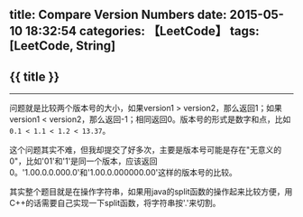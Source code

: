 title: Compare Version Numbers
date: 2015-05-10 18:32:54
categories: 【LeetCode】
tags: [LeetCode, String]
---
## {{ title }} ##

---

问题就是比较两个版本号的大小，如果version1 > version2，那么返回1；如果version1 < version2，那么返回-1；相同返回0。版本号的形式是数字和点，比如`0.1 < 1.1 < 1.2 < 13.37`。

这个问题其实不难，但我却提交了好多次，主要是版本号可能是存在"无意义的0"，比如'01'和'1'是同一个版本，应该返回0。'1.00.0.0.000.0'和'1.00.0.000000.00'这样的版本号的比较。

其实整个题目就是在操作字符串，如果用java的split函数的操作起来比较方便，用C++的话需要自己实现一下split函数，将字符串按'.'来切割。